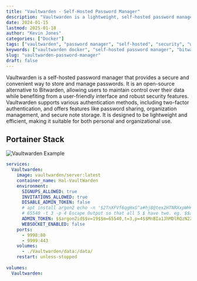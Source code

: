```yaml
---
title: "Vaultwarden - Self-Hosted Password Manager"
description: "Vaultwarden is a lightweight, self-hosted password manager and Bitwarden-compatible server. Secure your passwords with end-to-end encryption, 2FA support, and complete data ownership in a Docker container."
date: 2024-01-15
lastmod: 2025-01-18
author: "Kevin Jones"
categories: ["Docker"]
tags: ["vaultwarden", "password manager", "self-hosted", "security", "web app", "open source", "docker", "productivity", "data security", "encryption", "user management", "bitwarden", "2fa", "authentication"]
keywords: ["vaultwarden docker", "self-hosted password manager", "bitwarden alternative", "secure password storage", "docker password vault"]
slug: "vaultwarden-password-manager"
draft: false
---
```


Vaultwarden is a self-hosted password manager that provides a secure and convenient way to store and manage passwords. It is an open-source alternative to Bitwarden, allowing users to maintain control over their data while benefiting from a user-friendly interface and robust security features. Vaultwarden supports various authentication methods, including two-factor authentication, and offers features like password sharing, organization management, and secure note storage. It is designed to be lightweight and efficient, making it suitable for both personal and organizational use.

## Portainer Stack

![Vaultwarden Example](../images/vaultwarden_example.png)

```yaml
services:
  Vaultwarden:
    image: vaultwarden/server:latest
    container_name: Hal-VaultWarden
    environment:
      SIGNUPS_ALLOWED: true
      INVITATIONS_ALLOWED: true
      DISABLE_ADMIN_TOKEN: false
      # apt install argon2 echo -n '$2TnXFVf6qgHxG^a#hj8@tex2HTNRXxpWH#6z!w10' | argon2 "$(openssl rand -base64 32)" -e -id -k 
      # 65540 -t 3 -p 4 Escape Output so that all 5 $ have two. eg. $$argon2id~ vs $argon2id~
      ADMIN_TOKEN: $$argon2id$$v=19$$m=65540,t=3,p=4$$MnBIa1JhMDlRQzN2ZVVWNHY3VHlZQkg5YlBLSnVrbFozbjNOQXVGTnFiaz0$$fT918w+4ozfZvdc+fHGJMl4dF1BV03KTcLFEytepLP8
      WEBSOCKET_ENABLED: false
    ports:
      - 9998:80
      - 9999:443
    volumes:
      - ./Vaultwarden/data:/data/
    restart: unless-stopped
  
volumes:
  Vaultwarden:
```
